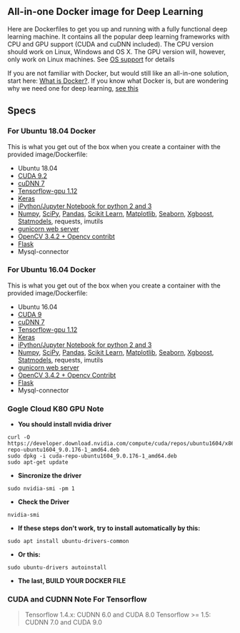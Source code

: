

## All-in-one Docker image for Deep Learning
Here are Dockerfiles to get you up and running with a fully functional deep learning machine. It contains all the popular deep learning frameworks with CPU and GPU support (CUDA and cuDNN included). The CPU version should work on Linux, Windows and OS X. The GPU version will, however, only work on Linux machines. See [OS support](#what-operating-systems-are-supported) for details

If you are not familiar with Docker, but would still like an all-in-one solution, start here: [What is Docker?](#what-is-docker). If you know what Docker is, but are wondering why we need one for deep learning, [see this](#why-do-i-need-a-docker)

## Specs
### For Ubuntu 18.04 Docker
This is what you get out of the box when you create a container with the provided image/Dockerfile:
* Ubuntu 18.04
* [CUDA 9.2](https://developer.nvidia.com/cuda-toolkit)
* [cuDNN 7](https://developer.nvidia.com/cudnn)
* [Tensorflow-gpu 1.12](https://www.tensorflow.org/)
* [Keras](http://keras.io/)
* [iPython/Jupyter Notebook for python 2 and 3](http://jupyter.org/) 
* [Numpy](http://www.numpy.org/), [SciPy](https://www.scipy.org/), [Pandas](http://pandas.pydata.org/), [Scikit Learn](http://scikit-learn.org/), 
[Matplotlib](http://matplotlib.org/), [Seaborn](https://seaborn.pydata.org/), [Xgboost](https://xgboost.readthedocs.io/en/latest/), [Statmodels](https://pypi.org/project/statsmodels/), requests, imutils
* [gunicorn web server](http://docs.gunicorn.org/en/stable/install.html)
* [OpenCV 3.4.2 + Opencv contribt](http://opencv.org/)
* [Flask](http://flask.pocoo.org/)
* Mysql-connector


### For Ubuntu 16.04 Docker
This is what you get out of the box when you create a container with the provided image/Dockerfile:
* Ubuntu 16.04
* [CUDA 9](https://developer.nvidia.com/cuda-toolkit)
* [cuDNN 7](https://developer.nvidia.com/cudnn)
* [Tensorflow-gpu 1.12](https://www.tensorflow.org/)
* [Keras](http://keras.io/)
* [iPython/Jupyter Notebook for python 2 and 3](http://jupyter.org/) 
* [Numpy](http://www.numpy.org/), [SciPy](https://www.scipy.org/), [Pandas](http://pandas.pydata.org/), [Scikit Learn](http://scikit-learn.org/), 
[Matplotlib](http://matplotlib.org/), [Seaborn](https://seaborn.pydata.org/), [Xgboost](https://xgboost.readthedocs.io/en/latest/), [Statmodels](https://pypi.org/project/statsmodels/), requests, imutils
* [gunicorn web server](http://docs.gunicorn.org/en/stable/install.html)
* [OpenCV 3.4.2 + Opencv Contribt](http://opencv.org/)
* [Flask](http://flask.pocoo.org/)
* Mysql-connector


### Gogle Cloud K80 GPU Note
* **You should install nvidia driver**

```
curl -O https://developer.download.nvidia.com/compute/cuda/repos/ubuntu1604/x86_64/cuda-repo-ubuntu1604_9.0.176-1_amd64.deb  
sudo dpkg -i cuda-repo-ubuntu1604_9.0.176-1_amd64.deb  
sudo apt-get update  
```

* **Sincronize the driver**

```
sudo nvidia-smi -pm 1  
```

* **Check the Driver**

```
nvidia-smi
```

* **If these steps don't work, try to install automatically by this:**
```
sudo apt install ubuntu-drivers-common
```
* **Or this:**
```
sudo ubuntu-drivers autoinstall
```

* **The last, BUILD YOUR DOCKER FILE**

### CUDA and CUDNN Note For Tensorflow
> Tensorflow 1.4.x: CUDNN 6.0 and CUDA 8.0
> Tensorflow >= 1.5: CUDNN 7.0 and CUDA 9.0


